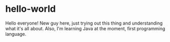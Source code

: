 # hello-world

Hello everyone!
New guy here, just trying out this thing and understanding what it's all about.
Also, I'm learning Java at the moment, first programming language.
